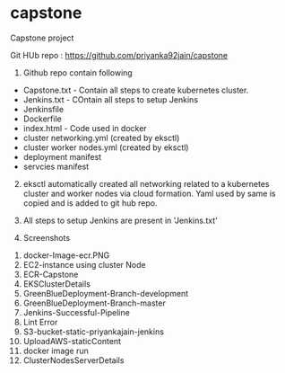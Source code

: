 # capstone
Capstone project

Git HUb repo : https://github.com/priyanka92jain/capstone

1) Github repo contain following 
 - Capstone.txt  - Contain all steps to create kubernetes cluster. 
 - Jenkins.txt   - COntain all steps to setup Jenkins 
 - Jenkinsfile   
 - Dockerfile 
 - index.html - Code used in docker 
 - cluster networking.yml  (created by eksctl)
 - cluster worker nodes.yml (created by eksctl)
 - deployment manifest 
 - servcies manifest 
 

2) eksctl automatically created all networking related to a kubernetes cluster and worker nodes via cloud formation. Yaml used by same is copied and is added to git hub repo. 
3) All steps to setup Jenkins are present in 'Jenkins.txt'

4) Screenshots
1. docker-Image-ecr.PNG
2. EC2-instance using cluster Node
3. ECR-Capstone
4. EKSClusterDetails
5. GreenBlueDeployment-Branch-development
6. GreenBlueDeployment-Branch-master
7. Jenkins-Successful-Pipeline
8. Lint Error
9. S3-bucket-static-priyankajain-jenkins
10. UploadAWS-staticContent
11. docker image run
12. ClusterNodesServerDetails

